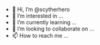 - 👋 Hi, I’m @scytherhero
- 👀 I’m interested in ...
- 🌱 I’m currently learning ...
- 💞️ I’m looking to collaborate on ...
- 📫 How to reach me ...

<!---
scytherhero/scytherhero is a ✨ special ✨ repository because its `README.md` (this file) appears on your GitHub profile.
You can click the Preview link to take a look at your changes.
--->
